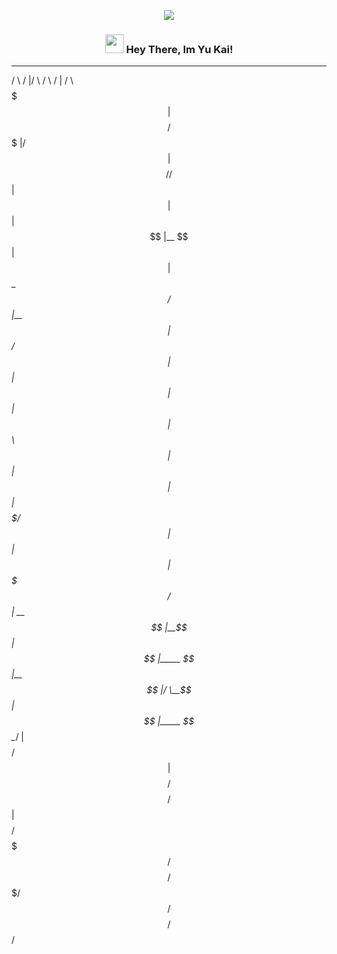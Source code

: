 <p align="center">
  <img src="https://capsule-render.vercel.app/api?type=waving&color=gradient&text=Hello!&height=100&section=header"/>
<!-- Heading -->
<h3 align="center"><img src = "https://raw.githubusercontent.com/MartinHeinz/MartinHeinz/master/wave.gif" width = 30px> Hey There, Im Yu Kai!</h3>


 _______   ________  _______    ______   ________   ______  
/       \ /        |/       \  /      \ /        | /      \ 
$$$$$$$  |$$$$$$$$/ $$$$$$$  |/$$$$$$  |$$$$$$$$/ /$$$$$$  |
$$ |  $$ |$$ |__    $$ |  $$ |$$ \__$$/ $$ |__    $$ |  $$/ 
$$ |  $$ |$$    |   $$ |  $$ |$$      \ $$    |   $$ |      
$$ |  $$ |$$$$$/    $$ |  $$ | $$$$$$  |$$$$$/    $$ |   __ 
$$ |__$$ |$$ |_____ $$ |__$$ |/  \__$$ |$$ |_____ $$ \__/  |
$$    $$/ $$       |$$    $$/ $$    $$/ $$       |$$    $$/ 
$$$$$$$/  $$$$$$$$/ $$$$$$$/   $$$$$$/  $$$$$$$$/  $$$$$$/  
                                                            
                                                            
                                                            

                                                                               
                                                                               


